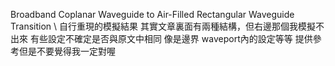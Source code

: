  Broadband Coplanar Waveguide to Air-Filled Rectangular
 Waveguide Transition \\
 自行重現的模擬結果
 其實文章裏面有兩種結構，但右邊那個我模擬不出來
 有些設定不確定是否與原文中相同
 像是邊界 waveport內的設定等等 
 提供參考但是不要覺得我一定對喔
